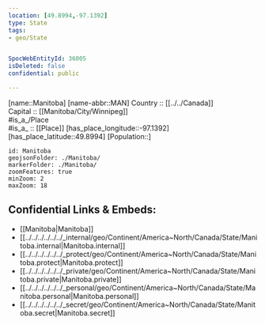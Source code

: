 ```yaml
---
location: [49.8994,-97.1392] 
type: State
tags:
- geo/State


SpocWebEntityId: 36005
isDeleted: false
confidential: public

---
```

[name::Manitoba] 
[name-abbr::MAN] 
Country :: [[../../Canada]]  
Capital :: [[Manitoba/City/Winnipeg]]  
#is_a_/Place  
#is_a_ :: [[Place]] 
[has_place_longitude::-97.1392] 
[has_place_latitude::49.8994] 
[Population::] 



```leaflet
id: Manitoba
geojsonFolder: ./Manitoba/
markerFolder: ./Manitoba/
zoomFeatures: true 
minZoom: 2 
maxZoom: 18
```


## Confidential Links & Embeds: 
- [[Manitoba|Manitoba]] 
- [[../../../../../../_internal/geo/Continent/America~North/Canada/State/Manitoba.internal|Manitoba.internal]] 
- [[../../../../../../_protect/geo/Continent/America~North/Canada/State/Manitoba.protect|Manitoba.protect]] 
- [[../../../../../../_private/geo/Continent/America~North/Canada/State/Manitoba.private|Manitoba.private]] 
- [[../../../../../../_personal/geo/Continent/America~North/Canada/State/Manitoba.personal|Manitoba.personal]] 
- [[../../../../../../_secret/geo/Continent/America~North/Canada/State/Manitoba.secret|Manitoba.secret]] 
